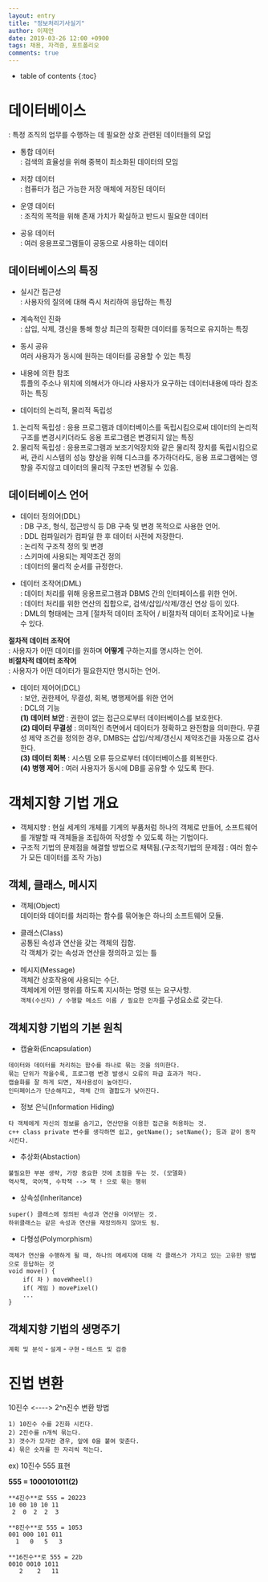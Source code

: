```yaml
---
layout: entry
title: "정보처리기사실기"
author: 이제언
date: 2019-03-26 12:00 +0900
tags: 채용, 자격증, 포트폴리오
comments: true
--- 
```

* table of contents
{:toc}

# 데이터베이스

: 특정 조직의 업무를 수행하는 데 필요한 상호 관련된 데이터들의 모임

* 통합 데이터  
: 검색의 효율성을 위해 중복이 최소화된 데이터의 모임

* 저장 데이터  
: 컴퓨터가 접근 가능한 저장 매체에 저장된 데이터

* 운영 데이터  
: 조직의 목적을 위해 존재 가치가 확실하고 반드시 필요한 데이터

* 공유 데이터  
: 여러 응용프로그램들이 공동으로 사용하는 데이터

## 데이터베이스의 특징

* 실시간 접근성  
: 사용자의 질의에 대해 즉시 처리하여 응답하는 특징

* 계속적인 진화  
: 삽입, 삭제, 갱신을 통해 항상 최근의 정확한 데이터를 동적으로 유지하는 특징  

* 동시 공유  
여러 사용자가 동시에 원하는 데이터를 공용할 수 있는 특징

* 내용에 의한 참조  
튜플의 주소나 위치에 의해서가 아니라 사용자가 요구하는 데이터내용에 따라 참조하는 특징

* 데이터의 논리적, 물리적 독립성
1) 논리적 독립성 : 응용 프로그램과 데이터베이스를 독립시킴으로써 데이터의 논리적 구조를 변경시키더라도 응용 프로그램은 변경되지 않는 특징  
2) 물리적 독립성 : 응용프로그램과 보조기억장치와 같은 물리적 장치를 독립시킴으로써, 관리 시스템의 성능 향상을 위해 디스크를 추가하더라도, 응용 프로그램에는 영향을 주지않고 데이터의 물리적 구조만 변경될 수 있음.

## 데이터베이스 언어

* 데이터 정의어(DDL)  
: DB 구조, 형식, 접근방식 등 DB 구축 및 변경 목적으로 사용한 언어.  
: DDL 컴파일러가 컴파일 한 후 데이터 사전에 저장한다.  
: 논리적 구조적 정의 및 변경  
: 스키마에 사용되는 제약조건 정의  
: 데이터의 물리적 순서를 규정한다.

* 데이터 조작어(DML)  
: 데이터 처리를 위해 응용프로그램과 DBMS 간의 인터페이스를 위한 언어.  
: 데이터 처리를 위한 연산의 집합으로, 검색/삽입/삭제/갱신 연상 등이 있다.  
: DML의 형태에는 크게 [절차적 데이터 조작어 / 비절차적 데이터 조작어]로 나눌 수 있다.  

**절차적 데이터 조작어**  
: 사용자가 어떤 데이터를 원하며 **어떻게** 구하는지를 명시하는 언어.  
**비절차적 데이터 조작어**  
: 사용자가 어떤 데이터가 필요한지만 명시하는 언어.

* 데이터 제어어(DCL)  
: 보안, 권한제어, 무결성, 회복, 병행제어를 위한 언어  
: DCL의 기능  
    **(1) 데이터 보안** : 권한이 없는 접근으로부터 데이터베이스를 보호한다.  
    **(2) 데이터 무결성** : 의미적인 측면에서 데이터가 정확하고 완전함을 의미한다. 무결성 제약 조건을 정의한 경우, DMBS는 삽입/삭제/갱신시 제약조건을 자동으로 검사한다.  
    **(3) 데이터 회복** : 시스템 오류 등으로부터 데이터베이스를 회복한다.  
    **(4) 병행 제어** : 여러 사용자가 동시에 DB를 공유할 수 있도록 한다.

# 객체지향 기법 개요

* 객체지향 : 현실 세계의 개체를 기계의 부품처럼 하나의 객체로 만들어, 소프트웨어를 개발할 때 객체들을 조립하여 작성할 수 있도록 하는 기법이다.  
* 구조적 기법의 문제점을 해결할 방법으로 채택됨.(구조적기법의 문제점 : 여러 함수가 모든 데이터를 조작 가능)

## 객체, 클래스, 메시지

* 객체(Object)  
  데이터와 데이터를 처리하는 함수를 묶어놓은 하나의 소프트웨어 모듈.

* 클래스(Class)  
  공통된 속성과 연산을 갖는 객체의 집합.  
  각 객체가 갖는 속성과 연산을 정의하고 있는 틀  

* 메시지(Message)  
  객체간 상호작용에 사용되는 수단.  
  객체에게 어떤 행위를 하도록 지시하는 명령 또는 요구사항.  
  `객체(수신자) / 수행할 메소드 이름 / 필요한 인자`를 구성요소로 갖는다.

## 객체지향 기법의 기본 원칙  

* 캡슐화(Encapsulation)  
```  
데이터와 데이터를 처리하는 함수를 하나로 묶는 것을 의미한다.  
묶는 단위가 작을수록, 프로그램 변경 발생시 오류의 파급 효과가 적다.  
캡슐화를 잘 하게 되면, 재사용성이 높아진다.  
인터페이스가 단순해지고, 객체 간의 결합도가 낮아진다.  
```

* 정보 은닉(Information Hiding)  
```  
타 객체에게 자신의 정보를 숨기고, 연산만을 이용한 접근을 허용하는 것.  
c++ class private 변수를 생각하면 쉽고, getName(); setName(); 등과 같이 동작시킨다.  
```

* 추상화(Abstaction)  
```  
불필요한 부분 생략, 가장 중요한 것에 초점을 두는 것. (모델화)  
역사책, 국어책, 수학책 --> 책 ! 으로 묶는 행위  
```

* 상속성(Inheritance)  
```  
super() 클래스에 정의된 속성과 연산을 이어받는 것.  
하위클래스는 같은 속성과 연산을 재정의하지 않아도 됨.  
```

* 다형성(Polymorphism)  
```  
객체가 연산을 수행하게 될 때, 하나의 메세지에 대해 각 클래스가 가지고 있는 고유한 방법으로 응답하는 것  
void move() {  
	if( 차 ) moveWheel()  
	if( 게임 ) movePixel()  
	...  
}  
```

## 객체지향 기법의 생명주기  

`계획 및 분석` - `설계` - `구현` - `테스트 및 검증`

# 진법 변환

10진수 <----> 2^n진수 변환 방법

```  
1) 10진수 수를 2진화 시킨다.  
2) 2진수를 n개씩 묶는다.  
3) 갯수가 모자란 경우, 앞에 0을 붙여 맞춘다.  
4) 묶은 숫자를 한 자리씩 적는다.  
```


ex) 10진수 555 표현

**555 = 1000101011(2)**

```
**4진수**로 555 = 20223  
10 00 10 10 11  
 2  0  2  2  3  
```

```
**8진수**로 555 = 1053  
001 000 101 011  
  1   0   5   3  
```

```
**16진수**로 555 = 22b  
0010 0010 1011  
   2    2   11  
```
